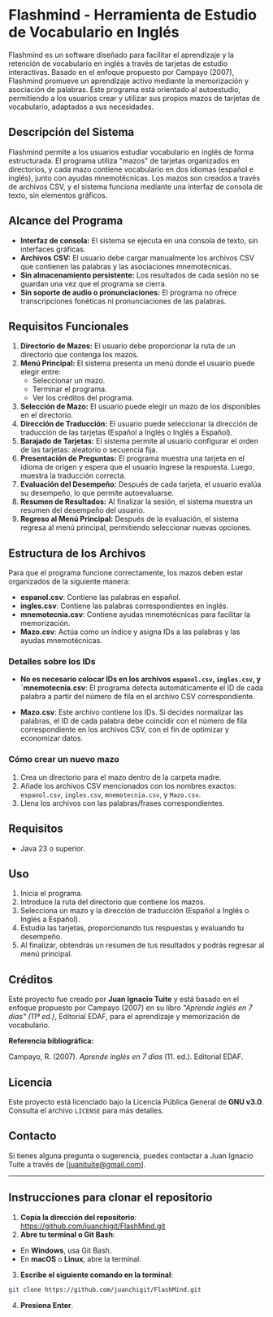 # Flashmind - Herramienta de Estudio de Vocabulario en Inglés

Flashmind es un software diseñado para facilitar el aprendizaje y la retención de vocabulario en inglés a través de tarjetas de estudio interactivas. Basado en el enfoque propuesto por Campayo (2007), Flashmind promueve un aprendizaje activo mediante la memorización y asociación de palabras. Este programa está orientado al autoestudio, permitiendo a los usuarios crear y utilizar sus propios mazos de tarjetas de vocabulario, adaptados a sus necesidades.

## Descripción del Sistema

Flashmind permite a los usuarios estudiar vocabulario en inglés de forma estructurada. El programa utiliza "mazos" de tarjetas organizados en directorios, y cada mazo contiene vocabulario en dos idiomas (español e inglés), junto con ayudas mnemotécnicas. Los mazos son creados a través de archivos CSV, y el sistema funciona mediante una interfaz de consola de texto, sin elementos gráficos.

## Alcance del Programa

- **Interfaz de consola:** El sistema se ejecuta en una consola de texto, sin interfaces gráficas.
- **Archivos CSV:** El usuario debe cargar manualmente los archivos CSV que contienen las palabras y las asociaciones mnemotécnicas.
- **Sin almacenamiento persistente:** Los resultados de cada sesión no se guardan una vez que el programa se cierra.
- **Sin soporte de audio o pronunciaciones:** El programa no ofrece transcripciones fonéticas ni pronunciaciones de las palabras.

## Requisitos Funcionales

1. **Directorio de Mazos:** El usuario debe proporcionar la ruta de un directorio que contenga los mazos.
2. **Menú Principal:** El sistema presenta un menú donde el usuario puede elegir entre:
    - Seleccionar un mazo.
    - Terminar el programa.
    - Ver los créditos del programa.
3. **Selección de Mazo:** El usuario puede elegir un mazo de los disponibles en el directorio.
4. **Dirección de Traducción:** El usuario puede seleccionar la dirección de traducción de las tarjetas (Español a Inglés o Inglés a Español).
5. **Barajado de Tarjetas:** El sistema permite al usuario configurar el orden de las tarjetas: aleatorio o secuencia fija.
6. **Presentación de Preguntas:** El programa muestra una tarjeta en el idioma de origen y espera que el usuario ingrese la respuesta. Luego, muestra la traducción correcta.
7. **Evaluación del Desempeño:** Después de cada tarjeta, el usuario evalúa su desempeño, lo que permite autoevaluarse.
8. **Resumen de Resultados:** Al finalizar la sesión, el sistema muestra un resumen del desempeño del usuario.
9. **Regreso al Menú Principal:** Después de la evaluación, el sistema regresa al menú principal, permitiendo seleccionar nuevas opciones.

## Estructura de los Archivos

Para que el programa funcione correctamente, los mazos deben estar organizados de la siguiente manera:

- **espanol.csv**: Contiene las palabras en español.
- **ingles.csv**: Contiene las palabras correspondientes en inglés.
- **mnemotecnia.csv**: Contiene ayudas mnemotécnicas para facilitar la memorización.
- **Mazo.csv**: Actúa como un índice y asigna IDs a las palabras y las ayudas mnemotécnicas.

### Detalles sobre los IDs

- **No es necesario colocar IDs en los archivos `espanol.csv`, `ingles.csv`, y `mnemotecnia.csv**: El programa detecta automáticamente el ID de cada palabra a partir del número de fila en el archivo CSV correspondiente.
  
- **Mazo.csv**: Este archivo contiene los IDs. Si decides normalizar las palabras, el ID de cada palabra debe coincidir con el número de fila correspondiente en los archivos CSV, con el fin de optimizar y economizar datos.

### Cómo crear un nuevo mazo

1. Crea un directorio para el mazo dentro de la carpeta madre.
2. Añade los archivos CSV mencionados con los nombres exactos: `espanol.csv`, `ingles.csv`, `mnemotecnia.csv`, y `Mazo.csv`.
3. Llena los archivos con las palabras/frases correspondientes.

## Requisitos

- Java 23 o superior.

## Uso

1. Inicia el programa.
2. Introduce la ruta del directorio que contiene los mazos.
3. Selecciona un mazo y la dirección de traducción (Español a Inglés o Inglés a Español).
4. Estudia las tarjetas, proporcionando tus respuestas y evaluando tu desempeño.
5. Al finalizar, obtendrás un resumen de tus resultados y podrás regresar al menú principal.

## Créditos

Este proyecto fue creado por **Juan Ignacio Tuite** y está basado en el enfoque propuesto por Campayo (2007) en su libro *"Aprende inglés en 7 días" (11ª ed.)*, Editorial EDAF, para el aprendizaje y memorización de vocabulario.

**Referencia bibliográfica:**

Campayo, R. (2007). *Aprende inglés en 7 días* (11. ed.). Editorial EDAF.

## Licencia

Este proyecto está licenciado bajo la Licencia Pública General de **GNU v3.0**. Consulta el archivo `LICENSE` para más detalles.

## Contacto

Si tienes alguna pregunta o sugerencia, puedes contactar a Juan Ignacio Tuite a través de [juanituite@gmail.com].

---

## Instrucciones para clonar el repositorio

1. **Copia la dirección del repositorio**: https://github.com/juanchigit/FlashMind.git
2. **Abre tu terminal o Git Bash**:
- En **Windows**, usa Git Bash.
- En **macOS** o **Linux**, abre la terminal.

3. **Escribe el siguiente comando en la terminal**:

```bash
git clone https://github.com/juanchigit/FlashMind.git
```

4. **Presiona Enter**.
